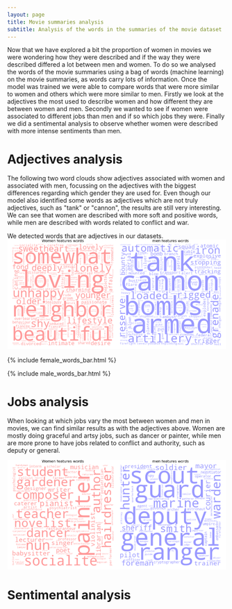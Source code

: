 ```yaml
---
layout: page
title: Movie summaries analysis
subtitle: Analysis of the words in the summaries of the movie dataset
---
```


Now that we have explored a bit the proportion of women in movies we were wondering how they were described and if the way they were described differed a lot between men and women. To do so we analysed the words of the movie summaries using a bag of words (machine learning) on the movie summaries, as words carry lots of information. Once the model was trained we were able to compare words that were more similar to women and others which were more similar to men. 
Firstly we look at the adjectives the most used to describe women and how different they are between women and men. Secondly we wanted to see if women were associated to different jobs than men and if so which jobs they were. Finally we did a sentimental analysis to observe whether women were described with more intense sentiments than men.

# Adjectives analysis

The following two word clouds show adjectives associated with women and associated with men, focussing on the adjectives with the biggest differences regarding which gender they are used for. Even though our model also identified some words as adjectives which are not truly adjectives, such as "tank" or "cannon", the results are still very interesting. We can see that women are described with more soft and positive words, while men are described with words related to conflict and war.

We detected words that are adjectives in our datasets.
![Adjectives with differences](figures/wordcloud_adjective_50.png)

{% include female_words_bar.html %}

{% include male_words_bar.html %}
# Jobs analysis
When looking at which jobs vary the most between women and men in movies, we can find similar results as with the adjectives above. Women are mostly doing graceful and artsy jobs, such as  dancer or painter, while men are more prone to have jobs related to conflict and authority, such as deputy or general. 


![Occupation that are most different between men and women](figures/wordcloud_occupations.png)
# Sentimental analysis
